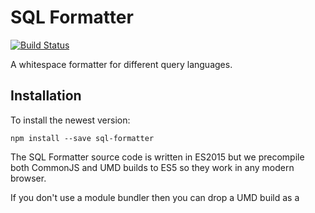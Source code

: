 # SQL Formatter

[![Build Status](https://travis-ci.org/zeroturnaround/sql-formatter.svg?branch=master)](https://travis-ci.org/zeroturnaround/sql-formatter)

A whitespace formatter for different query languages.

## Installation

To install the newest version:

```
npm install --save sql-formatter
```

The SQL Formatter source code is written in ES2015 but we precompile both CommonJS and UMD builds to ES5 so they work in any modern browser.

If you don't use a module bundler then you can drop a UMD build as a <script> tag on the page, or tell Bower to install it. The UMD builds make SQL Formatter available as a window.sqlFormatter global variable.

## Example usage

First we need to import our CommonJS module and then we can use it for formatting
standard SQL query.

```js
import sqlFormatter from "sql-formatter";

const formattedStandardSql = sqlFormatter.format("sql", "SELECT * FROM table1");
```

The value of `formattedStandardSql` will look like this:

```sql
SELECT
  *
FROM
  table1
```

## License

[MIT](https://github.com/zeroturnaround/sql-formatter/blob/master/LICENSE)

